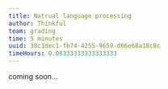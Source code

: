 ```yaml
---
title: Natrual language processing
author: Thinkful
team: grading
time: 5 minutes
uuid: 38c1dec1-fb74-4255-9659-d66e68a18c8c
timeHours: 0.08333333333333333
---
```


coming soon...
